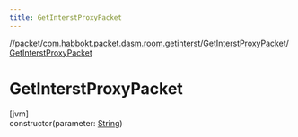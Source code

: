 ```yaml
---
title: GetInterstProxyPacket
---
```

//[packet](../../../index.html)/[com.habbokt.packet.dasm.room.getinterst](../index.html)/[GetInterstProxyPacket](index.html)/[GetInterstProxyPacket](-get-interst-proxy-packet.html)



# GetInterstProxyPacket



[jvm]\
constructor(parameter: [String](https://kotlinlang.org/api/latest/jvm/stdlib/kotlin/-string/index.html))




